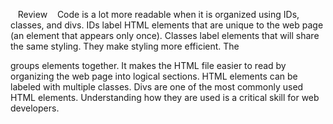 
    Review 
    Code is a lot more readable when it is organized using IDs, classes, and divs.
    IDs label HTML elements that are unique to the web page (an element that appears only once).
    Classes label elements that will share the same styling. They make styling more efficient.
    The <div> groups elements together. It makes the HTML file easier to read by organizing the web page into logical sections.
    HTML elements can be labeled with multiple classes.
    Divs are one of the most commonly used HTML elements. Understanding how they are used is a critical skill for web developers.
